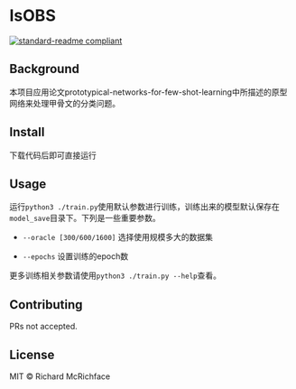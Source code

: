 # IsOBS

[![standard-readme compliant](https://img.shields.io/badge/readme%20style-standard-brightgreen.svg?style=flat-square)](https://github.com/RichardLitt/standard-readme)

## Background

本项目应用论文prototypical-networks-for-few-shot-learning中所描述的原型网络来处理甲骨文的分类问题。

## Install

下载代码后即可直接运行

## Usage

运行`python3 ./train.py`使用默认参数进行训练，训练出来的模型默认保存在`model_save`目录下。下列是一些重要参数。

- `--oracle [300/600/1600]` 选择使用规模多大的数据集

- `--epochs` 设置训练的epoch数

更多训练相关参数请使用`python3 ./train.py --help`查看。

## Contributing

PRs not accepted.

## License

MIT © Richard McRichface
